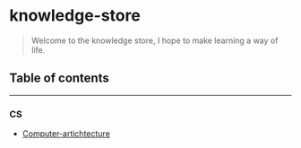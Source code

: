 # knowledge-store

> Welcome to the knowledge store, I hope to make learning a way of life.



## Table of contents
---
### CS
* [Computer-artichtecture](./CS-test/C-A-test/01-CA.md)